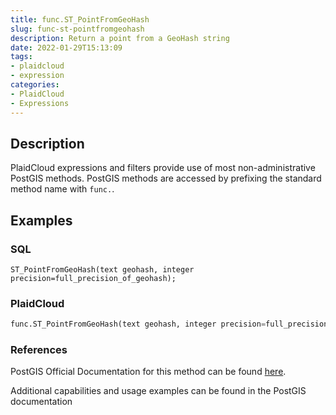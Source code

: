 ```yaml
---
title: func.ST_PointFromGeoHash
slug: func-st-pointfromgeohash
description: Return a point from a GeoHash string
date: 2022-01-29T15:13:09
tags:
- plaidcloud
- expression
categories:
- PlaidCloud
- Expressions
---
```



## Description


PlaidCloud expressions and filters provide use of most non-administrative PostGIS methods. PostGIS methods are accessed by prefixing the standard method name with `func.`.



## Examples


### SQL



```
ST_PointFromGeoHash(text geohash, integer precision=full_precision_of_geohash);
```


### PlaidCloud



```python
func.ST_PointFromGeoHash(text geohash, integer precision=full_precision_of_geohash)
```


### References


PostGIS Official Documentation for this method can be found [here](https://postgis.net/docs/manual-3.1/ST_PointFromGeoHash.html).



Additional capabilities and usage examples can be found in the PostGIS documentation

